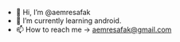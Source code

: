- 👋 Hi, I’m @aemresafak
- 🌱 I’m currently learning android.
- 📫 How to reach me -> aemresafak@gmail.com
